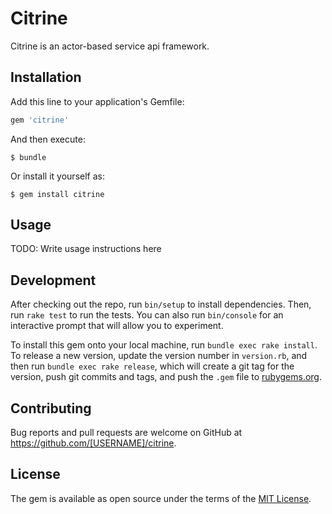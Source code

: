 # Citrine

Citrine is an actor-based service api framework.

## Installation

Add this line to your application's Gemfile:

```ruby
gem 'citrine'
```

And then execute:

    $ bundle

Or install it yourself as:

    $ gem install citrine

## Usage

TODO: Write usage instructions here

## Development

After checking out the repo, run `bin/setup` to install dependencies. Then, run `rake test` to run the tests. You can also run `bin/console` for an interactive prompt that will allow you to experiment.

To install this gem onto your local machine, run `bundle exec rake install`. To release a new version, update the version number in `version.rb`, and then run `bundle exec rake release`, which will create a git tag for the version, push git commits and tags, and push the `.gem` file to [rubygems.org](https://rubygems.org).

## Contributing

Bug reports and pull requests are welcome on GitHub at https://github.com/[USERNAME]/citrine.

## License

The gem is available as open source under the terms of the [MIT License](https://opensource.org/licenses/MIT).
